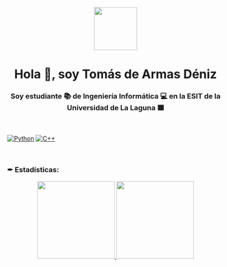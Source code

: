 <div id="header" align="center">
  <img src="[https://media.giphy.com/media/M9gbBd9nbDrOTu1Mqx/giphy.gif](https://64.media.tumblr.com/5378b15545e9f678c276c71d65c2332d/db4faccd3974c37c-80/s1280x1920/62af995ea18fbff1be7188e5221af897186db6b8.gifv)" width="100"/>
</div>

<h1 align="center">Hola 👋, soy Tomás de Armas Déniz</h1>
<h3 align="center">Soy estudiante 📚 de Ingeniería Informática 💻 en la ESIT de la Universidad de La Laguna 🟪</h3>

<br>

[![Python](https://img.shields.io/badge/Python-yellow?style=for-the-badge&logo=python&logoColor=white&labelColor=101010)]()
[![C++](https://img.shields.io/badge/-c++-black?style=for-the-badge&logo=c%2B%2B&logoColor=white&labelColor=101010)]()

<br>

<h3 align="left">✒ Estadísticas:</h3>

<p align="center">
<a href="https://github.com/Dario-Fajardo">
  <img height="180em" src="https://github-readme-stats-eight-theta.vercel.app/api?username=Dario-Fajardo&show_icons=true&theme=algolia&include_all_commits=true&count_private=true"/>
  <img height="180em" src="https://github-readme-stats-eight-theta.vercel.app/api/top-langs/?username=Dario-Fajardo&layout=compact&langs_count=8&theme=algolia"/>
</a>
</p>
